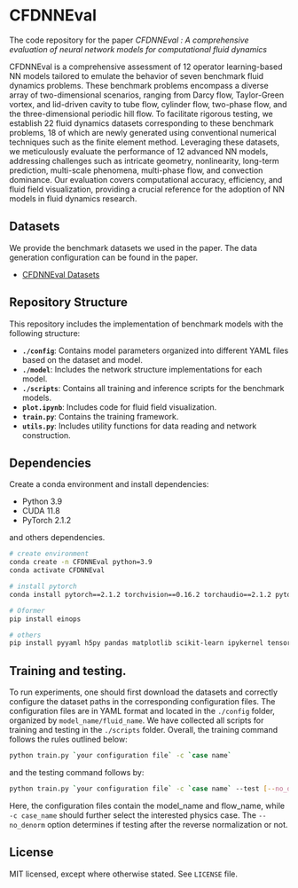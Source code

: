 # CFDNNEval

The code repository for the paper *CFDNNEval : A comprehensive evaluation of neural network models  for computational fluid dynamics*

CFDNNEval is a comprehensive assessment of 12 operator learning-based NN models tailored to emulate the behavior of seven benchmark fluid dynamics problems. These benchmark problems encompass a diverse array of two-dimensional scenarios, ranging from Darcy flow, Taylor-Green vortex, and lid-driven cavity to tube flow, cylinder flow, two-phase flow, and the three-dimensional periodic hill flow. To facilitate rigorous testing, we establish 22 fluid dynamics datasets corresponding to these benchmark problems, 18 of which are newly generated using conventional numerical techniques such as the finite element method. Leveraging these datasets, we meticulously evaluate the performance of 12 advanced NN models, addressing challenges such as intricate geometry, nonlinearity, long-term prediction, multi-scale phenomena, multi-phase flow, and convection dominance. Our evaluation covers computational accuracy, efficiency, and fluid field visualization, providing a crucial reference for the adoption of NN models in fluid dynamics research.

## Datasets

We provide the benchmark datasets we used in the paper. The data generation configuration can be found in the paper.

* [CFDNNEval Datasets](https://drive.google.com/drive/folders/1Ao9vfWjy1VTwTa-9N1axZlXlz1s6CjPW?usp=sharing)

## Repository Structure

This repository includes the implementation of benchmark models with the following structure:

- **`./config`**: Contains model parameters organized into different YAML files based on the dataset and model.
- **`./model`**: Includes the network structure implementations for each model.
- **`./scripts`**: Contains all training and inference scripts for the benchmark models.
- **`plot.ipynb`**: Includes code for fluid field visualization.
- **`train.py`**: Contains the training framework.
- **`utils.py`**: Includes utility functions for data reading and network construction.

## Dependencies

Create a conda environment and install dependencies:

* Python 3.9
* CUDA 11.8
* PyTorch 2.1.2

and others dependencies.

```bash
# create environment
conda create -n CFDNNEval python=3.9
conda activate CFDNNEval 

# install pytorch
conda install pytorch==2.1.2 torchvision==0.16.2 torchaudio==2.1.2 pytorch-cuda=11.8 -c pytorch -c nvidia

# Oformer
pip install einops

# others
pip install pyyaml h5py pandas matplotlib scikit-learn ipykernel tensorboard

```

## Training and testing.
To run experiments, one should first download the datasets and correctly configure the dataset paths in the corresponding configuration files. The configuration files are in YAML format and located in the `./config` folder, organized by `model_name/fluid_name`. We have collected all scripts for training and testing in the `./scripts` folder. Overall, the training command follows the rules outlined below: 
```bash
python train.py `your configuration file` -c `case name`
```
and the testing command follows by:
```bash
python train.py `your configuration file` -c `case name` --test [--no_denorm]
```
Here, the configuration files contain the model_name and flow_name, while `-c case_name` should further select the interested physics case. The `--no_denorm` option determines if testing after the reverse normalization or not.


## License

MIT licensed, except where otherwise stated. See `LICENSE` file.
